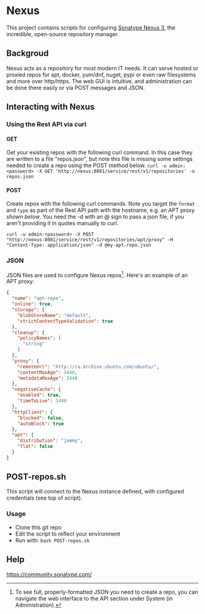 # Nexus

This project contains scripts for configuring [Sonatype Nexus 3](https://www.sonatype.com/products/repository-oss-download "Download Nexus OSS"), the incredible, open-source repository manager.

## Backgroud
Nexus acts as a repository for most modern IT needs. It can serve hosted or proxied repos for apt, docker, yum/dnf, nuget, pypi or even raw filesystems and more over http/https. The web GUI is intuitive, and administration can be done there easily or via POST messages and JSON.

## Interacting with Nexus
### Using the Rest API via curl
#### GET
Get your existing repos with the following curl command. In this case they are written to a file "repos.json", but note this file is missing some settings needed to create a repo using the POST method below.
`curl -u admin:<password> -X GET 'http://nexus:8081/service/rest/v1/repositories' -o repos.json`


#### POST
Create repos with the following curl commands. Note you target the `format` and `type` as part of the Rest API path with the hostname, e.g. an APT proxy *shown below*.
You need the -d with an @ sign to pass a json file, if you aren't providing it in quotes manually to curl. 

`curl -u admin:<password> -X POST "http://nexus:8081/service/rest/v1/repositories/apt/proxy" -H "Content-Type: application/json" -d @my-apt-repo.json`

### JSON
JSON files are used to configure Nexus repos[^note]. Here's an example of an APT proxy:
```json
{
  "name": "apt-repo",
  "online": true,
  "storage": {
    "blobStoreName": "default",
    "strictContentTypeValidation": true
  },
  "cleanup": {
    "policyNames": [
      "string"
    ]
  },
  "proxy": {
    "remoteUrl": "http://ca.archive.ubuntu.com/ubuntu/",
    "contentMaxAge": 1440,
    "metadataMaxAge": 1440
  },
  "negativeCache": {
    "enabled": true,
    "timeToLive": 1440
  },
  "httpClient": {
    "blocked": false,
    "autoBlock": true
  },
  "apt": {
    "distribution": "jammy",
    "flat": false
  }
}
```

[^note]:
    To see full, properly-formatted JSON you need to create a repo, you can navigate the web interface to the API section under System (in Administration).


## POST-repos.sh
This script will connect to the Nexus instance defined, with configured credentials (see top of script). 

### Usage
* Clone this git repo
* Edit the script to reflect your environment
* Run with: `bash POST-repos.sh`

## Help
https://community.sonatype.com/